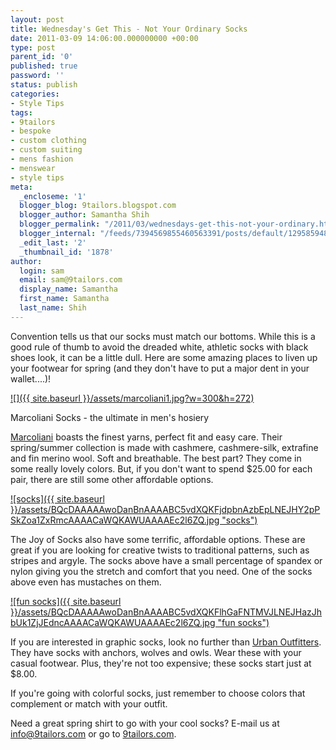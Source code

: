 ```yaml
---
layout: post
title: Wednesday's Get This - Not Your Ordinary Socks
date: 2011-03-09 14:06:00.000000000 +00:00
type: post
parent_id: '0'
published: true
password: ''
status: publish
categories:
- Style Tips
tags:
- 9tailors
- bespoke
- custom clothing
- custom suiting
- mens fashion
- menswear
- style tips
meta:
  _encloseme: '1'
  blogger_blog: 9tailors.blogspot.com
  blogger_author: Samantha Shih
  blogger_permalink: "/2011/03/wednesdays-get-this-not-your-ordinary.html"
  blogger_internal: "/feeds/7394569855460563391/posts/default/1295859482075495635"
  _edit_last: '2'
  _thumbnail_id: '1878'
author:
  login: sam
  email: sam@9tailors.com
  display_name: Samantha
  first_name: Samantha
  last_name: Shih
---
```

Convention tells us that our socks must match our bottoms. While this is a good rule of thumb to avoid the dreaded white, athletic socks with black shoes look, it can be a little dull. Here are some amazing places to liven up your footwear for spring (and they don't have to put a major dent in your wallet....)!

[![]({{ site.baseurl }}/assets/marcoliani1.jpg?w=300&h=272)](http://sartorialexecutive.files.wordpress.com/2010/12/marcoliani1.jpg?w=300&h=272)

Marcoliani Socks - the ultimate in men's hosiery

[Marcoliani](http://www.marcoliani.it/) boasts the finest yarns, perfect fit and easy care. Their spring/summer collection is made with cashmere, cashmere-silk, extrafine and fin merino wool. Soft and breathable. The best part? They come in some really lovely colors. But, if you don't want to spend $25.00 for each pair, there are still some other affordable options.

[![socks]({{ site.baseurl }}/assets/BQcDAAAAAwoDanBnAAAABC5vdXQKFjdpbnAzbEpLNEJHY2pPSkZoa1ZxRmcAAAACaWQKAWUAAAAEc2l6ZQ.jpg "socks")](http://www.polyvore.com/socks/set?.embedder=660366&.mid=embed&id=29137387)

The Joy of Socks also have some terrific, affordable options. These are great if you are looking for creative twists to traditional patterns, such as stripes and argyle. The socks above have a small percentage of spandex or nylon giving you the stretch and comfort that you need. One of the socks above even has mustaches on them.

[![fun socks]({{ site.baseurl }}/assets/BQcDAAAAAwoDanBnAAAABC5vdXQKFlhGaFNTMVJLNEJHazJhbUk1ZjJEdncAAAACaWQKAWUAAAAEc2l6ZQ.jpg "fun socks")](http://www.polyvore.com/fun_socks/set?.embedder=660366&.mid=embed&id=29137546)

If you are interested in graphic socks, look no further than [Urban Outfitters](http://www.urbanoutfitters.com/urban/index.jsp). They have socks with anchors, wolves and owls. Wear these with your casual footwear. Plus, they're not too expensive; these socks start just at $8.00.

If you're going with colorful socks, just remember to choose colors that complement or match with your outfit.

Need a great spring shirt to go with your cool socks? E-mail us at [info@9tailors.com](mailto:info@9tailors.com) or go to [9tailors.com](http://9tailors.com/).